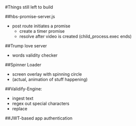 #Things still left to build

##hbs-promise-server.js
- post route initiates a promise
    - create a timer promise
    - resolve after video is created (child_process.exec ends)

##Trump love server
- words validity checker
    
    
##Spinner Loader
- screen overlay with spinning circle
- (actual, animation of stuff happening)

##Validify-Engine:
- ingest text
- regex out special characters
- replace
    
    
    
##JWT-based app authentication